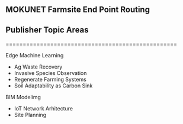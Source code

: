 ## MOKUNET Farmsite End Point Routing

## Publisher Topic Areas
==================================================

Edge Machine Learning
- Ag Waste Recovery
- Invasive Species Observation
- Regenerate Farming Systems
- Soil Adaptability as Carbon Sink

BIM Modelimg
- IoT Network Arhitecture
- Site Planning
